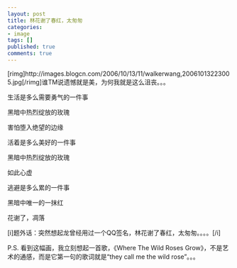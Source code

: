 ```yaml
---
layout: post
title: 林花谢了春红，太匆匆
categories:
- image
tags: []
published: true
comments: true
---
```

<p>[rimg]http://images.blogcn.com/2006/10/13/11/walkerwang,20061013223005.jpg[/rimg]谁TM说遗憾就是美，为何我就是这么沮丧。。。</p>

<p>生活是多么需要勇气的一件事</p>

<p>黑暗中热烈绽放的玫瑰</p>

<p>害怕堕入绝望的边缘</p>

<p>活着是多么美好的一件事</p>

<p>黑暗中热烈绽放的玫瑰</p>

<p>如此心虚</p>

<p>逃避是多么累的一件事</p>

<p>黑暗中唯一的一抹红</p>

<p>花谢了，凋落</p>

<p>[i]题外话：突然想起龙曾经用过一个QQ签名，林花谢了春红，太匆匆。。。。[/i]</p>

<p>P.S. 看到这幅画，我立刻想起一首歌，《Where The Wild Roses Grow》，不是艺术的通感，而是它第一句的歌词就是“they call me the wild rose”。。。</p>
